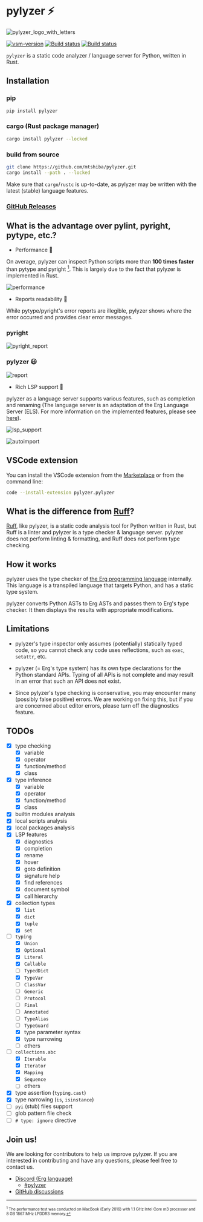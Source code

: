 # pylyzer ⚡

![pylyzer_logo_with_letters](https://raw.githubusercontent.com/mtshiba/pylyzer/main/images/pylyzer-logo-with-letters.png)

<a href="https://marketplace.visualstudio.com/items?itemName=pylyzer.pylyzer" target="_blank" rel="noreferrer noopener nofollow"><img src="https://img.shields.io/visual-studio-marketplace/v/pylyzer.pylyzer?style=flat&amp;label=VS%20Marketplace&amp;logo=visual-studio-code" alt="vsm-version"></a>
<a href="https://github.com/mtshiba/pylyzer/releases"><img alt="Build status" src="https://img.shields.io/github/v/release/mtshiba/pylyzer.svg"></a>
<a href="https://github.com/mtshiba/pylyzer/actions/workflows/rust.yml"><img alt="Build status" src="https://github.com/mtshiba/pylyzer/actions/workflows/rust.yml/badge.svg"></a>

`pylyzer` is a static code analyzer / language server for Python, written in Rust.

## Installation

### pip

```bash
pip install pylyzer
```

### cargo (Rust package manager)

```bash
cargo install pylyzer --locked
```

### build from source

```bash
git clone https://github.com/mtshiba/pylyzer.git
cargo install --path . --locked
```

Make sure that `cargo`/`rustc` is up-to-date, as pylyzer may be written with the latest (stable) language features.

### [GitHub Releases](https://github.com/mtshiba/pylyzer/releases/latest)

## What is the advantage over pylint, pyright, pytype, etc.?

* Performance 🌟

On average, pylyzer can inspect Python scripts more than __100 times faster__ than pytype and pyright [<sup id="f1">1</sup>](#1). This is largely due to the fact that pylyzer is implemented in Rust.

![performance](https://raw.githubusercontent.com/mtshiba/pylyzer/main/images/performance.png)

* Reports readability 📖

While pytype/pyright's error reports are illegible, pylyzer shows where the error occurred and provides clear error messages.

### pyright

![pyright_report](https://raw.githubusercontent.com/mtshiba/pylyzer/main/images/pyright_report.png)

### pylyzer 😃

![report](https://raw.githubusercontent.com/mtshiba/pylyzer/main/images/report.png)

* Rich LSP support 📝

pylyzer as a language server supports various features, such as completion and renaming (The language server is an adaptation of the Erg Language Server (ELS). For more information on the implemented features, please see [here](https://github.com/erg-lang/erg/tree/main/crates/els#readme)).

![lsp_support](https://raw.githubusercontent.com/mtshiba/pylyzer/main/images/lsp_support.png)

![autoimport](https://raw.githubusercontent.com/mtshiba/pylyzer/main/images/autoimport.gif)

## VSCode extension

You can install the VSCode extension from the [Marketplace](https://marketplace.visualstudio.com/items?itemName=pylyzer.pylyzer) or from the command line:

```sh
code --install-extension pylyzer.pylyzer
```

## What is the difference from [Ruff](https://github.com/astral-sh/ruff)?

[Ruff](https://github.com/astral-sh/ruff), like pylyzer, is a static code analysis tool for Python written in Rust, but Ruff is a linter and pylyzer is a type checker & language server.
pylyzer does not perform linting & formatting, and Ruff does not perform type checking.

## How it works

pylyzer uses the type checker of [the Erg programming language](https://erg-lang.org) internally.
This language is a transpiled language that targets Python, and has a static type system.

pylyzer converts Python ASTs to Erg ASTs and passes them to Erg's type checker. It then displays the results with appropriate modifications.

## Limitations

* pylyzer's type inspector only assumes (potentially) statically typed code, so you cannot check any code uses reflections, such as `exec`, `setattr`, etc.

* pylyzer (= Erg's type system) has its own type declarations for the Python standard APIs. Typing of all APIs is not complete and may result in an error that such an API does not exist.

* Since pylyzer's type checking is conservative, you may encounter many (possibly false positive) errors. We are working on fixing this, but if you are concerned about editor errors, please turn off the diagnostics feature.

## TODOs

* [x] type checking
    * [x] variable
    * [x] operator
    * [x] function/method
    * [x] class
* [x] type inference
    * [x] variable
    * [x] operator
    * [x] function/method
    * [x] class
* [x] builtin modules analysis
* [x] local scripts analysis
* [x] local packages analysis
* [x] LSP features
    * [x] diagnostics
    * [x] completion
    * [x] rename
    * [x] hover
    * [x] goto definition
    * [x] signature help
    * [x] find references
    * [x] document symbol
    * [x] call hierarchy
* [x] collection types
    * [x] `list`
    * [x] `dict`
    * [x] `tuple`
    * [x] `set`
* [ ] `typing`
    * [x] `Union`
    * [x] `Optional`
    * [x] `Literal`
    * [x] `Callable`
    * [ ] `TypedDict`
    * [x] `TypeVar`
    * [ ] `ClassVar`
    * [ ] `Generic`
    * [ ] `Protocol`
    * [ ] `Final`
    * [ ] `Annotated`
    * [ ] `TypeAlias`
    * [ ] `TypeGuard`
    * [x] type parameter syntax
    * [x] type narrowing
    * [ ] others
* [ ] `collections.abc`
    * [x] `Iterable`
    * [x] `Iterator`
    * [x] `Mapping`
    * [x] `Sequence`
    * [ ] others
* [x] type assertion (`typing.cast`)
* [x] type narrowing (`is`, `isinstance`)
* [ ] `pyi` (stub) files support
* [ ] glob pattern file check
* [ ] `# type: ignore` directive

## Join us!

We are looking for contributors to help us improve pylyzer. If you are interested in contributing and have any questions, please feel free to contact us.

* [Discord (Erg language)](https://discord.gg/kQBuaSUS46)
    * [#pylyzer](https://discord.com/channels/1006946336433774742/1056815981168697354)
* [GitHub discussions](https://github.com/mtshiba/pylyzer/discussions)

---

<span id="1" style="font-size:x-small"><sup>1</sup> The performance test was conducted on MacBook (Early 2016) with 1.1 GHz Intel Core m3 processor and 8 GB 1867 MHz LPDDR3 memory.[↩](#f1)</span>
